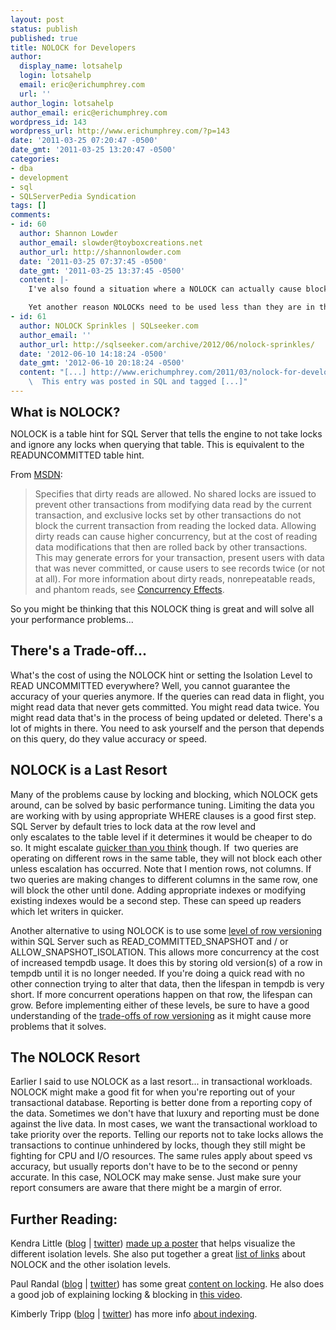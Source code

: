 ```yaml
---
layout: post
status: publish
published: true
title: NOLOCK for Developers
author:
  display_name: lotsahelp
  login: lotsahelp
  email: eric@erichumphrey.com
  url: ''
author_login: lotsahelp
author_email: eric@erichumphrey.com
wordpress_id: 143
wordpress_url: http://www.erichumphrey.com/?p=143
date: '2011-03-25 07:20:47 -0500'
date_gmt: '2011-03-25 13:20:47 -0500'
categories:
- dba
- development
- sql
- SQLServerPedia Syndication
tags: []
comments:
- id: 60
  author: Shannon Lowder
  author_email: slowder@toyboxcreations.net
  author_url: http://shannonlowder.com
  date: '2011-03-25 07:37:45 -0500'
  date_gmt: '2011-03-25 13:37:45 -0500'
  content: |-
    I've also found a situation where a NOLOCK can actually cause blocking on INSERT statements.  I'd have to dig for my exact scenario, but I do remember if you select with NOLOCK on a table that also has an index, the schema lock that NOLOCK holds prevents inserts from occuring until the NOLOCK query has completed.  It was wild when I was able to see it, and even more so when others in the forum could reproduce the scenario too.

    Yet another reason NOLOCKs need to be used less than they are in the development.
- id: 61
  author: NOLOCK Sprinkles | SQLseeker.com
  author_email: ''
  author_url: http://sqlseeker.com/archive/2012/06/nolock-sprinkles/
  date: '2012-06-10 14:18:24 -0500'
  date_gmt: '2012-06-10 20:18:24 -0500'
  content: "[...] http://www.erichumphrey.com/2011/03/nolock-for-developers/ http://michaeljswart.com/tag/nolock-read-uncommitted/
    \  This entry was posted in SQL and tagged [...]"
---
```

<p><span style="font-size: 20px; font-weight: bold;">What is NOLOCK?</span></p>
<p>NOLOCK is a table hint for SQL Server that tells the engine to not take locks and ignore any locks when querying that table. This is equivalent to the READUNCOMMITTED table hint.</p>
<p>From <a href="http://msdn.microsoft.com/en-us/library/ms187373.aspx">MSDN</a>:</p>
<blockquote><p>Specifies that dirty reads are allowed. No shared locks are issued to prevent other transactions from modifying data read by the current transaction, and exclusive locks set by other transactions do not block the current transaction from reading the locked data. Allowing dirty reads can cause higher concurrency, but at the cost of reading data modifications that then are rolled back by other transactions. This may generate errors for your transaction, present users with data that was never committed, or cause users to see records twice (or not at all). For more information about dirty reads, nonrepeatable reads, and phantom reads, see&nbsp;<a href="http://msdn.microsoft.com/en-us/library/ms190805.aspx">Concurrency Effects</a>.</p></blockquote>
<p>So you might be thinking that this NOLOCK thing is great and will solve all your performance problems...</p>
<h2>There's a Trade-off...</h2>
<p>What's the cost of using the NOLOCK hint or setting the Isolation Level to READ UNCOMMITTED everywhere? Well, you cannot guarantee the accuracy of your queries anymore. If the queries can read data in flight, you might read data that never gets committed. You might read data twice. You might read data that's in the process of being updated or deleted. There's a lot of mights in there. You need to ask yourself and the person that depends on this query, do they value accuracy or speed.</p>
<h2>NOLOCK is a Last Resort</h2>
<p>Many of the problems cause by locking and blocking, which NOLOCK gets around, can be solved by basic performance tuning. Limiting the data you are working with by using appropriate WHERE clauses is a good first step. SQL Server by default tries to lock data at the row level and only&nbsp;escalates&nbsp;to the table level if it determines it would be cheaper to do so. It might escalate <a href="http://sqlskills.com/BLOGS/KIMBERLY/category/The-Tipping-Point.aspx">quicker than you think</a> though. If &nbsp;two queries are operating on different rows in the same table, they will not block each other unless escalation has occurred. Note that I mention rows, not columns. If two queries are making changes to different columns in the same row, one will block the other until done. Adding appropriate indexes or modifying existing indexes would be a second step. These can speed up readers which let writers in quicker.</p>
<p>Another alternative to using NOLOCK is to use some <a href="http://msdn.microsoft.com/en-us/library/cc917674.aspx">level of row versioning</a> within SQL Server such as&nbsp;READ_COMMITTED_SNAPSHOT and / or ALLOW_SNAPSHOT_ISOLATION. This allows more concurrency at the cost of increased tempdb usage. It does this by storing old version(s) of a row in tempdb until it is no longer needed. If you're doing a quick read with no other connection trying to alter that data, then the lifespan in tempdb is very short. If more concurrent operations happen on that row, the lifespan can grow. Before implementing either of these levels, be sure to have a good understanding of the <a href="http://technet.microsoft.com/en-us/library/ms177404.aspx">trade-offs of row versioning</a> as it might cause more problems that it solves.</p>
<h2>The NOLOCK Resort</h2>
<p>Earlier I said to use NOLOCK as a last resort... in transactional workloads. NOLOCK might&nbsp;make a good fit for when you're reporting out of your transactional database. Reporting is better done from a reporting copy of the data. Sometimes we don't have that luxury and reporting must be done against the live data. In most cases, we want the transactional workload to take priority over the reports. Telling our reports not to take locks allows the transactions to continue unhindered by locks, though they still might be fighting for CPU and I/O resources. The same rules apply about speed vs accuracy, but usually reports don't have to be to the second or penny accurate. In this case, NOLOCK may make sense. Just make sure your report consumers are aware that there might be a margin of error.</p>
<h2>Further Reading:</h2>
<p>Kendra Little (<a href="http://littlekendra.com">blog</a> | <a href="http://twitter.com/#!/Kendra_Little">twitter</a>) <a href="http://www.littlekendra.com/2011/02/08/isoposter/">made up a poster</a> that helps visualize the different isolation levels. She also put together a great <a href="http://www.littlekendra.com/resources/isolation/">list of links</a> about NOLOCK and the other isolation levels.</p>
<p>Paul Randal (<a href="http://www.sqlskills.com/blogs/paul">blog</a> | <a href="http://twitter.com/#!/PaulRandal">twitter</a>) has some great <a href="http://www.sqlskills.com/BLOGS/PAUL/category/Locking.aspx">content on locking</a>. He also does a good job of explaining locking &amp; blocking in <a href="http://technet.microsoft.com/en-us/sqlserver/gg508892.aspx">this video</a>.</p>
<p>Kimberly Tripp (<a href="http://www.sqlskills.com/blogs/Kimberly/">blog</a> | <a href="http://twitter.com/#!/KimberlyLTripp">twitter</a>) has more info <a href="http://www.sqlskills.com/BLOGS/KIMBERLY/category/Indexes.aspx">about indexing</a>.</p>
